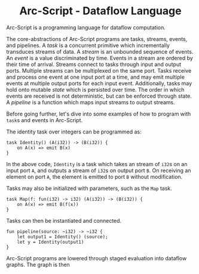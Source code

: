<h1 align="center">Arc-Script - Dataflow Language</h1>

Arc-Script is a programming language for dataflow computation.

The core-abstractions of Arc-Script programs are tasks, streams, events, and pipelines.
A *task* is a concurrent primitive which incrementally transduces streams of data.
A *stream* is an unbounded sequence of events.
An *event* is a value discriminated by time. Events in a stream are ordered by their time of arrival.
Streams connect to tasks through input and output ports.
Multiple streams can be multiplexed on the same port.
Tasks receive and process one event at one input port at a time, and may emit multiple events at multiple output ports for each input event.
Additionally, tasks may hold onto mutable *state* which is persisted over time.
The order in which events are received is not deterministic, but can be enforced through state.
A *pipeline* is a function which maps input streams to output streams.

Before going further, let's dive into some examples of how to program with `task`s and events in Arc-Script.

The identity task over integers can be programmed as:

```
task Identity() (A(i32)) -> (B(i32)) {
    on A(x) => emit B(x)
}
```

In the above code, `Identity` is a task which takes an stream of `i32`s on an input port `A`, and outputs a stream of `i32`s on output port `B`.
On receiving an element on port `A`, the element is emitted to port `B` without modification.

Tasks may also be initialized with parameters, such as the `Map` task.

```
task Map(f: fun(i32) -> i32) (A(i32)) -> (B(i32)) {
    on A(x) => emit B(f(x))
}
```

Tasks can then be instantiated and connected.

```
fun pipeline(source: ~i32) -> ~i32 {
    let output1 = Identity() (source);
    let y = Identity(output1) 
}
```

Arc-Script programs are lowered through staged evaluation into dataflow graphs. The graph is then 

